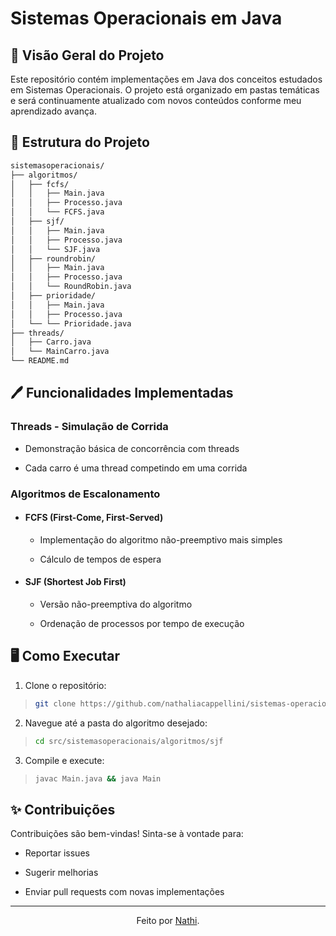 # Sistemas Operacionais em Java

## 📌 Visão Geral do Projeto

Este repositório contém implementações em Java dos conceitos estudados em Sistemas Operacionais. O projeto está organizado em pastas temáticas e será continuamente atualizado com novos conteúdos conforme meu aprendizado avança.

## 📃 Estrutura do Projeto

```bash
sistemasoperacionais/
├── algoritmos/
│   ├── fcfs/
│   │   ├── Main.java           
│   │   ├── Processo.java       
│   │   └── FCFS.java             
│   ├── sjf/
│   │   ├── Main.java           
│   │   ├── Processo.java       
│   │   └── SJF.java            
│   ├── roundrobin/
│   │   ├── Main.java           
│   │   ├── Processo.java       
│   │   └── RoundRobin.java  
│   ├── prioridade/
│   │   ├── Main.java           
│   │   ├── Processo.java       
│   └── └── Prioridade.java    
├── threads/
│   ├── Carro.java              
│   └── MainCarro.java          
└── README.md                  
```

## 🖊 Funcionalidades Implementadas

### Threads - Simulação de Corrida

- Demonstração básica de concorrência com threads

- Cada carro é uma thread competindo em uma corrida

### Algoritmos de Escalonamento

- #### FCFS (First-Come, First-Served)

  - Implementação do algoritmo não-preemptivo mais simples

  - Cálculo de tempos de espera

- #### SJF (Shortest Job First)

  - Versão não-preemptiva do algoritmo

  - Ordenação de processos por tempo de execução

## 🖥 Como Executar

1. Clone o repositório:

> ```bash
> git clone https://github.com/nathaliacappellini/sistemas-operacionais.git
> ```

2. Navegue até a pasta do algoritmo desejado:

> ```bash
> cd src/sistemasoperacionais/algoritmos/sjf
> ```

3. Compile e execute:

> ```bash
> javac Main.java && java Main
> ```

## ✨ Contribuições

Contribuições são bem-vindas! Sinta-se à vontade para:

- Reportar issues

- Sugerir melhorias

- Enviar pull requests com novas implementações

---

<div align="center">Feito por <a href="https://github.com/nathaliacappellini">Nathi</a>.</div>
